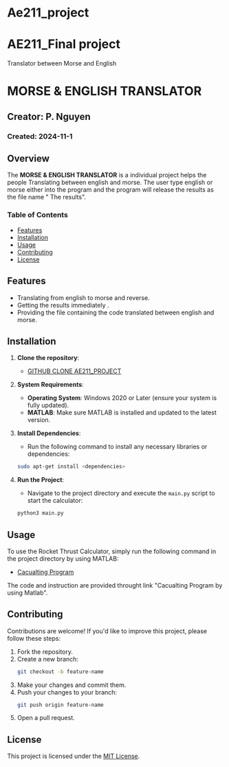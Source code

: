 # Ae211_project

# AE211_Final project

Translator between Morse and English


# **MORSE & ENGLISH TRANSLATOR**

## Creator: P. Nguyen
### Created: 2024-11-1

## Overview

The **MORSE & ENGLISH TRANSLATOR** is a  individual project helps the people Translating between english and morse. The user type english or morse either into the program and the program will release the results as the file name " The results".   

### Table of Contents
- [Features](#features)
- [Installation](#installation)
- [Usage](#usage)
- [Contributing](#contributing)
- [License](#license)

## Features

- Translating from english to morse and reverse.
- Getting the results immediately .
- Providing the file containing the code translated between english and morse.

## Installation

1. **Clone the repository**:
    - [GITHUB CLONE AE211_PROJECT](https://github.com/Patrick1abc/Ae211_project.git)
2. **System Requirements**:
    - **Operating System**: Windows 2020 or Later (ensure your system is fully updated).
    - **MATLAB**: Make sure MATLAB is installed and updated to the latest version.

3. **Install Dependencies**:
    - Run the following command to install any necessary libraries or dependencies:
    ```bash
    sudo apt-get install <dependencies>
    ```

4. **Run the Project**:
    - Navigate to the project directory and execute the `main.py` script to start the calculator:
    ```bash
    python3 main.py
    ```

## Usage

To use the Rocket Thrust Calculator, simply run the following command in the project directory by using MATLAB:

- [Cacualting Program](https://github.com/Patrick1abc/Paul-Nguyen.git)

The code and instruction are provided throught link "Cacualting Program by using Matlab".

## Contributing

Contributions are welcome! If you'd like to improve this project, please follow these steps:

1. Fork the repository.
2. Create a new branch:
    ```bash
    git checkout -b feature-name
    ```
3. Make your changes and commit them.
4. Push your changes to your branch:
    ```bash
    git push origin feature-name
    ```
5. Open a pull request.

## License

This project is licensed under the [MIT License](LICENSE).

